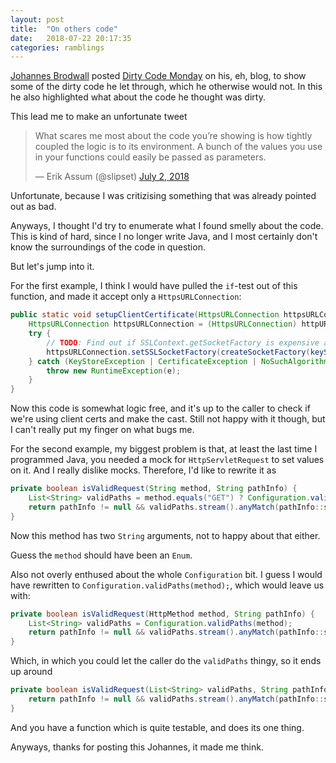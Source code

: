 ```yaml
---
layout: post
title:  "On others code"
date:   2018-07-22 20:17:35
categories: ramblings
---
```


[Johannes Brodwall](https://www.twitter.com/@jhannes) 
posted [Dirty Code Monday](http://johannesbrodwall.com/2018/07/01/dirty-code-monday/)
on his, eh, blog, to show some of the dirty code he let through, which he otherwise
would not. In this he also highlighted what about the code he thought was dirty.

This lead me to make an unfortunate tweet
<blockquote class="twitter-tweet" data-lang="en"><p lang="en" dir="ltr">What scares me most about the code you’re showing is how tightly coupled the logic is to its environment. A bunch of the values you use in your functions could easily be passed as parameters.</p>&mdash; Erik Assum (@slipset) <a href="https://twitter.com/slipset/status/1013704292862169088?ref_src=twsrc%5Etfw">July 2, 2018</a></blockquote> <script async src="https://platform.twitter.com/widgets.js" charset="utf-8"></script> 
Unfortunate, because I was critizising something that was already pointed out as bad.

Anyways, I thought I'd try to enumerate what I found smelly about the code.
This is kind of hard, since I no longer write Java, and I most certainly don't
know the surroundings of the code in question.

But let's jump into it.

For the first example, I think I would have pulled the `if`-test out of this function, 
and made it accept only a `HttpsURLConnection`:

```java
public static void setupClientCertificate(HttpsURLConnection httpsURLConnection) throws IOException {
    HttpsURLConnection httpsURLConnection = (HttpsURLConnection) httpURLConnection;
    try {
        // TODO: Find out if SSLContext.getSocketFactory is expensive an if so, cache
        httpsURLConnection.setSSLSocketFactory(createSocketFactory(keyStorePath(), keystorePassword(), trustStorePath()));
    } catch (KeyStoreException | CertificateException | NoSuchAlgorithmException | UnrecoverableKeyException | KeyManagementException e) {
        throw new RuntimeException(e);
    }
}
```

Now this code is somewhat logic free, and it's up to the caller to check if we're using 
client certs and make the cast. Still not happy with it though, but I can't really put 
my finger on what bugs me.

For the second example, my biggest problem is that, at least the last time I programmed Java, 
you needed a mock for `HttpServletRequest` to set values on it. And I really dislike mocks.
Therefore, I'd like to rewrite it as

```java
private boolean isValidRequest(String method, String pathInfo) {
    List<String> validPaths = method.equals("GET") ? Configuration.validGetPaths() : Configuration.validPostPaths();
    return pathInfo != null && validPaths.stream().anyMatch(pathInfo::startsWith);
}
```
Now this method has two `String` arguments, not to happy about that either. 

Guess the `method` should have been an `Enum`. 

Also not overly enthused about the whole `Configuration` bit. I guess I would have rewritten to 
`Configuration.validPaths(method);`, which would leave us with:

```java
private boolean isValidRequest(HttpMethod method, String pathInfo) {
    List<String> validPaths = Configuration.validPaths(method);
    return pathInfo != null && validPaths.stream().anyMatch(pathInfo::startsWith);
}
```

Which, in which you could let the caller do the `validPaths` thingy, so it ends up around

```java
private boolean isValidRequest(List<String> validPaths, String pathInfo) {
    return pathInfo != null && validPaths.stream().anyMatch(pathInfo::startsWith);
}
```
And you have a function which is quite testable, and does its one thing.

Anyways, thanks for posting this Johannes, it made me think.









